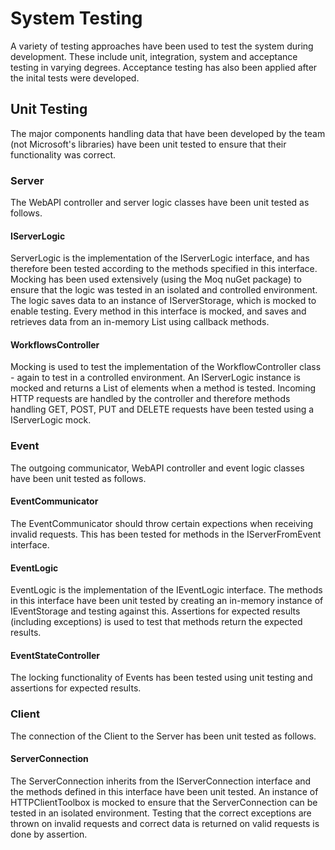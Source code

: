 # System Testing

A variety of testing approaches have been used to test the system during development. 
These include unit, integration, system and acceptance testing in varying degrees. Acceptance testing has also been applied after the inital tests were developed.

## Unit Testing
The major components handling data that have been developed by the team (not Microsoft's libraries) have been unit tested to ensure that their functionality was correct. 

### Server
The WebAPI controller and server logic classes have been unit tested as follows.

#### IServerLogic 
ServerLogic is the implementation of the IServerLogic interface, and has therefore been tested according to the methods specified in this interface. 
Mocking has been used extensively (using the Moq nuGet package) to ensure that the logic was tested in an isolated and controlled environment. 
The logic saves data to an instance of IServerStorage, which is mocked to enable testing. Every method in this interface is mocked, and saves and retrieves data from an in-memory List using callback methods.

#### WorkflowsController
Mocking is used to test the implementation of the WorkflowController class - again to test in a controlled environment. 
An IServerLogic instance is mocked and returns a List of elements when a method is tested. 
Incoming HTTP requests are handled by the controller and therefore methods handling GET, POST, PUT and DELETE requests have been tested using a IServerLogic mock. 
  
### Event
The outgoing communicator, WebAPI controller and event logic classes have been unit tested as follows.

#### EventCommunicator
The EventCommunicator should throw certain expections when receiving invalid requests. This has been tested for methods in the IServerFromEvent interface.

#### EventLogic
EventLogic is the implementation of the IEventLogic interface. The methods in this interface have been unit tested by creating an in-memory instance of IEventStorage and testing against this. 
Assertions for expected results (including exceptions) is used to test that methods return the expected results. 

#### EventStateController
The locking functionality of Events has been tested using unit testing and assertions for expected results. 

### Client
The connection of the Client to the Server has been unit tested as follows.

#### ServerConnection
The ServerConnection inherits from the IServerConnection interface and the methods defined in this interface have been unit tested.
An instance of HTTPClientToolbox is mocked to ensure that the ServerConnection can be tested in an isolated environment. 
Testing that the correct exceptions are thrown on invalid requests and correct data is returned on valid requests is done by assertion.